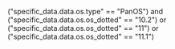("specific_data.data.os.type" == "PanOS") and ("specific_data.data.os.os_dotted" == "10.2") or ("specific_data.data.os.os_dotted" == "11") or ("specific_data.data.os.os_dotted" == "11.1")

